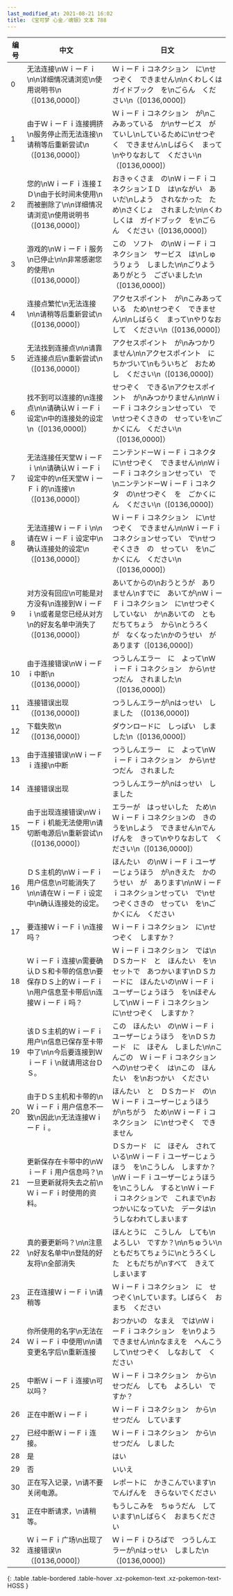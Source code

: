 ```yaml
---
last_modified_at: 2021-08-21 16:02
title: 《宝可梦 心金／魂银》文本 788
---
```

| 编号 | 中文 | 日文 |
| ---- | ---- | ---- |
| 0 | 无法连接\nＷｉーＦｉ\n\n详细情况请浏览\n使用说明书\n（[0136,0000]） | ＷｉーＦｉコネクション　に\nせつぞく　できません\n\nくわしくは　ガイドブック　を\nごらん　ください\n（[0136,0000]） |
| 1 | 由于ＷｉーＦｉ连接拥挤\n服务停止而无法连接\n请稍等后重新尝试\n（[0136,0000]） | ＷｉーＦｉコネクション　が\nこみあっている　か\nサービス　が　ていし\nしているために\nせつぞく　できません\nしばらく　まって\nやりなおして　ください\n（[0136,0000]） |
| 2 | 您的\nＷｉーＦｉ连接ＩＤ\n由于长时间未使用\n而被删除了\n\n详细情况请浏览\n使用说明书（[0136,0000]） | おきゃくさま　の\nＷｉーＦｉコネクションＩＤ　は\nながい　あいだ\nしよう　されなかった　ため\nさくじょ　されました\n\nくわしくは　ガイドブック　を\nごらん　ください（[0136,0000]） |
| 3 | 游戏的\nＷｉーＦｉ服务\n已停止\n\n非常感谢您的使用\n（[0136,0000]） | この　ソフト　の\nＷｉーＦｉコネクション　サービス　は\nしゅうりょう　しました\n\nごりよう　ありがとう　ございました\n（[0136,0000]） |
| 4 | 连接点繁忙\n无法连接\n\n请稍等后重新尝试\n（[0136,0000]） | アクセスポイント　が\nこみあっている　ため\nせつぞく　できません\n\nしばらく　まって\nやりなおして　ください\n（[0136,0000]） |
| 5 | 无法找到连接点\n\n请靠近连接点后\n重新尝试\n（[0136,0000]） | アクセスポイント　が\nみつかりません\n\nアクセスポイント　に　ちかづいて\nもういちど　おためし　ください\n（[0136,0000]） |
| 6 | 找不到可以连接的\n连接点\n\n请确认ＷｉーＦｉ设定\n中的连接处的设定\n（[0136,0000]） | せつぞく　できる\nアクセスポイント　が\nみつかりません\n\nＷｉーＦｉコネクションせってい　で\nせつぞくさきの　せっていを\nごかくにん　ください\n（[0136,0000]） |
| 7 | 无法连接任天堂ＷｉーＦｉ\n\n请确认ＷｉーＦｉ设定中的\n任天堂ＷｉーＦｉ的\n连接\n（[0136,0000]） | ニンテンドーＷｉーＦｉコネクタ　に\nせつぞく　できません\n\nＷｉーＦｉコネクションせってい　で\nニンテンドーＷｉーＦｉコネクタ　の\nせつぞく　を　ごかくにん　ください\n（[0136,0000]） |
| 8 | 无法连接ＷｉーＦｉ\n\n请在ＷｉーＦｉ设定中\n确认连接处的设定\n（[0136,0000]） | ＷｉーＦｉコネクション　に\nせつぞく　できません\n\nＷｉーＦｉコネクションせってい　で\nせつぞくさき　の　せってい　を\nごかくにん　ください\n（[0136,0000]） |
| 9 | 对方没有回应\n可能是对方没有\n连接到ＷｉーＦｉ\n或者是您已经从对方\n的好友名单中消失了（[0136,0000]） | あいてからの\nおうとうが　ありません\nすでに　あいてが\nＷｉーＦｉコネクション　に\nせつぞく　していない　か\nあいての　ともだちてちょう　から\nとうろく　が　なくなった\nかのうせい　が　あります（[0136,0000]） |
| 10 | 由于连接错误\nＷｉーＦｉ中断\n（[0136,0000]） | つうしんエラー　に　よって\nＷｉーＦｉコネクション　から\nせつだん　されました\n（[0136,0000]） |
| 11 | 连接错误出现（[0136,0000]) | つうしんエラーが\nはっせい　しました　（[0136,0000]) |
| 12 | 下载失败\n（[0136,0000]） | ダウンロードに　しっぱい　しました\n（[0136,0000]） |
| 13 | 由于连接错误\nＷｉーＦｉ连接\n中断 | つうしんエラー　に　よって\nＷｉーＦｉコネクション　から\nせつだん　されました |
| 14 | 连接错误出现 | つうしんエラーが\nはっせい　しました |
| 15 | 由于出现连接错误\nＷｉーＦｉ机能无法使用\n请切断电源后\n重新尝试\n（[0136,0000]） | エラーが　はっせいした　ため\nＷｉーＦｉコネクションの　きのうを\nしよう　できません\nでんげんを　きって\nやりなおして　ください\n（[0136,0000]） |
| 16 | ＤＳ主机的\nＷｉーＦｉ用户信息\n可能消失了\n\n请在ＷｉーＦｉ设定中\n确认连接处的设定。 | ほんたい　の\nＷｉーＦｉユーザーじょうほう　が\nきえた　かのうせい　が　あります\n\nＷｉーＦｉコネクションせってい　で\nせつぞくさきの　せってい　を\nごかくにん　ください |
| 17 | 要连接ＷｉーＦｉ\n连接吗？ | ＷｉーＦｉコネクション　に\nせつぞく　しますか？ |
| 18 | ＷｉーＦｉ连接\n需要确认ＤＳ和卡带的信息\n要保存ＤＳ上的ＷｉーＦｉ\n用户信息至卡带后\n连接ＷｉーＦｉ吗？ | ＷｉーＦｉコネクション　では\nＤＳカード　と　ほんたい　を\nセットで　あつかいます\nＤＳカードに　ほんたいの\nＷｉーＦｉユーザーじょうほう　を\nほぞん　して\nＷｉーＦｉコネクション　に\nせつぞく　しますか？ |
| 19 | 该ＤＳ主机的ＷｉーＦｉ用户\n信息已保存至卡带中了\n\n今后要连接到ＷｉーＦｉ\n就请用这台ＤＳ。 | この　ほんたい　の\nＷｉーＦｉユーザーじょうほう　を\nＤＳカード　に　ほぞん　しました\n\nこんごの　ＷｉーＦｉコネクションへの\nせつぞく　は\nこの　ほんたい　を\nおつかい　ください |
| 20 | 由于ＤＳ主机和卡带的\nＷｉーＦｉ用户信息不一致\n因此\n无法连接ＷｉーＦｉ。 | ほんたい　と　ＤＳカード　の\nＷｉーＦｉユーザーじょうほう　が\nちがう　ため\nＷｉーＦｉコネクション　に\nせつぞく　できません |
| 21 | 更新保存在卡带中的\nＷｉーＦｉ用户信息吗？\n一旦更新就将失去之前\nＷｉーＦｉ时使用的资料。 | ＤＳカード　に　ほぞん　されている\nＷｉーＦｉユーザーじょうほう　を\nこうしん　しますか？\nＷｉーＦｉユーザーじょうほう　を\nこうしん　すると\nＷｉーＦｉコネクションで　これまで\nおつかいになっていた　データは\nうしなわれてしまいます |
| 22 | 真的要更新吗？\n\n注意\n好友名单中\n登陆的好友将\n全部消失 | ほんとうに　こうしん　しても\nよろしい　ですか？\n\nちゅうい\nともだちてちょうに\nとうろくした　ともだちが\nすべて　きえて　しまいます |
| 23 | 正在连接ＷｉーＦｉ\n请稍等 | ＷｉーＦｉコネクション　に　せつぞく\nしています。しばらく　おまち　ください |
| 24 | 你所使用的名字\n无法在ＷｉーＦｉ中使用\n\n请变更名字后\n重新连接 | おつかいの　なまえ　では\nＷｉーＦｉコネクション　を\nりよう　できません\n\nなまえを　へんこう　して\nせつぞく　しなおして　ください |
| 25 | 中断ＷｉーＦｉ连接\n可以吗？ | ＷｉーＦｉコネクション　から\nせつだん　しても　よろしい　ですか？ |
| 26 | 正在中断ＷｉーＦｉ | ＷｉーＦｉコネクション　から\nせつだん　しています |
| 27 | 已经中断ＷｉーＦｉ连接。 | ＷｉーＦｉコネクション　から\nせつだん　しました |
| 28 | 是 | はい |
| 29 | 否 | いいえ |
| 30 | 正在写入记录，\n请不要关闭电源。 | レポートに　かきこんでいます\nでんげんを　きらないでください |
| 31 | 正在中断请求，\n请稍等。 | もうしこみを　ちゅうだん　しています\nしばらく　おまちください |
| 32 | ＷｉーＦｉ广场\n出现了连接错误\n（[0136,0000]） | ＷｉーＦｉひろばで　つうしんエラーが\nはっせい　しました\n（[0136,0000]） |
{: .table .table-bordered .table-hover .xz-pokemon-text .xz-pokemon-text-HGSS }